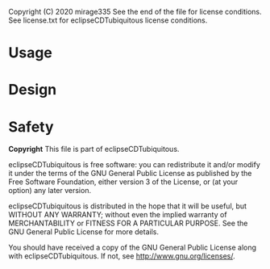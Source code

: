 Copyright (C) 2020 mirage335
See the end of the file for license conditions.
See license.txt for eclipseCDTubiquitous license conditions.

# Usage


# Design


# Safety


__Copyright__
This file is part of eclipseCDTubiquitous.

eclipseCDTubiquitous is free software: you can redistribute it and/or modify
it under the terms of the GNU General Public License as published by
the Free Software Foundation, either version 3 of the License, or
(at your option) any later version.

eclipseCDTubiquitous is distributed in the hope that it will be useful,
but WITHOUT ANY WARRANTY; without even the implied warranty of
MERCHANTABILITY or FITNESS FOR A PARTICULAR PURPOSE.  See the
GNU General Public License for more details.

You should have received a copy of the GNU General Public License
along with eclipseCDTubiquitous.  If not, see <http://www.gnu.org/licenses/>.
